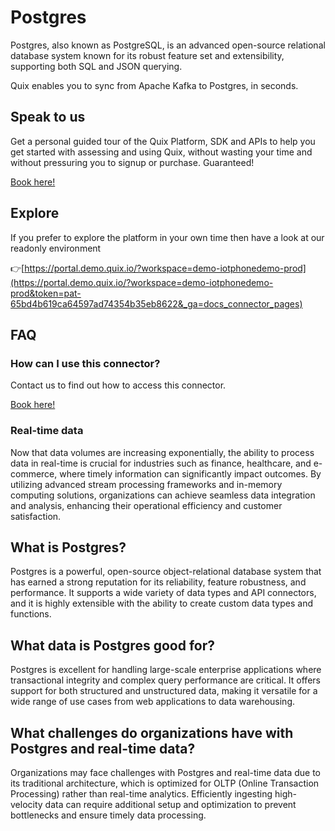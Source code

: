 <!--[tech-name]-->
# Postgres

<!--[ai-blurb-about-tech]-->
Postgres, also known as PostgreSQL, is an advanced open-source relational database system known for its robust feature set and extensibility, supporting both SQL and JSON querying.

Quix enables you to sync from Apache Kafka <span id="to_or_from">to</span> <span id="techname">Postgres</span>, in seconds.

## Speak to us

Get a personal guided tour of the Quix Platform, SDK and APIs to help you get started with assessing and using Quix, without wasting your time and without pressuring you to signup or purchase. Guaranteed!

[Book here!](https://quix.io/book-a-demo)

## Explore

If you prefer to explore the platform in your own time then have a look at our readonly environment

👉[https://portal.demo.quix.io/?workspace=demo-iotphonedemo-prod](https://portal.demo.quix.io/?workspace=demo-iotphonedemo-prod&token=pat-65bd4b619ca64597ad74354b35eb8622&_ga=docs_connector_pages)

## FAQ 

### How can I use this connector?

Contact us to find out how to access this connector.

[Book here!](https://quix.io/book-a-demo)

### Real-time data

Now that data volumes are increasing exponentially, the ability to process data in real-time is crucial for industries such as finance, healthcare, and e-commerce, where timely information can significantly impact outcomes. By utilizing advanced stream processing frameworks and in-memory computing solutions, organizations can achieve seamless data integration and analysis, enhancing their operational efficiency and customer satisfaction.

## What is <span id="techname">Postgres</span>?

<!--[tech-seo-text]-->
Postgres is a powerful, open-source object-relational database system that has earned a strong reputation for its reliability, feature robustness, and performance. It supports a wide variety of data types and API connectors, and it is highly extensible with the ability to create custom data types and functions.

## What data is <span id="techname">Postgres</span> good for?

<!--[tech-data-seo-text]-->
Postgres is excellent for handling large-scale enterprise applications where transactional integrity and complex query performance are critical. It offers support for both structured and unstructured data, making it versatile for a wide range of use cases from web applications to data warehousing.

## What challenges do organizations have with <span id="techname">Postgres</span> and real-time data?

<!--[tech-challenges-seo-text]-->
Organizations may face challenges with Postgres and real-time data due to its traditional architecture, which is optimized for OLTP (Online Transaction Processing) rather than real-time analytics. Efficiently ingesting high-velocity data can require additional setup and optimization to prevent bottlenecks and ensure timely data processing.